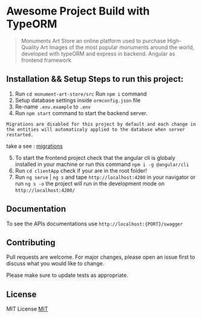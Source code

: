 # Awesome Project Build with TypeORM
> Monuments Art Store an online platform used to purchase High-Quality Art Images of the most popular monuments around the world, developed with typeORM and express in backend. Angular as frontend framework

## Installation && Setup Steps to run this project:

1. Run `cd monument-art-store/src` Run `npm i` command
2. Setup database settings inside `ormconfig.json` file
3. Re-name `.env.example` to `.env` 
4. Run `npm start` command to start the backend server.
```
Migrations are disabled for this project by default and each change in the entities will automaticaly applied to the database when server restarted.
```
take a see : [migrations](https://typeorm.io/#/migrations)


5. To start the frontend project check that the angular cli is globaly installed in your machine or run this command `npm i -g @angular/cli`
6. Run `cd clientApp` check if your are in the root folder!
7. Run `ng serve` | `ng s` and tape `http://localhost:4200` in your navigator or run `ng s -o` the project will run in the development mode on `http://localhost:4200/`


## Documentation
To see the APIs documentations use `http://localhost:{PORT}/swagger`
## Contributing
Pull requests are welcome. For major changes, please open an issue first to discuss what you would like to change.

Please make sure to update tests as appropriate.

## License
MIT License 
[MIT](https://github.com/abdelalielbahloul/Monuments-Art-Store/blob/master/monument-art-store/LICENSE/)


